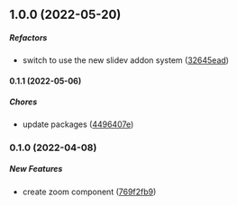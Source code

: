 ## 1.0.0 (2022-05-20)

##### Refactors

*  switch to use the new slidev addon system ([32645ead](https://github.com/Smile-SA/slidev-component-zoom/commit/32645eade3c61b75346e2763cdb4c961b0e84870))

#### 0.1.1 (2022-05-06)

##### Chores

*  update packages ([4496407e](https://github.com/Smile-SA/slidev-component-zoom/commit/4496407eb5692f0960e5d28f3df3bbbb1ede6027))

### 0.1.0 (2022-04-08)

##### New Features

*  create zoom component ([769f2fb9](https://github.com/Smile-SA/slidev-component-zoom/commit/769f2fb9ef5885ab0ae2366ecf9b0a21bb45912b))

